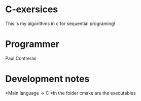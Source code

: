 # C-exersices
This is my algorithms in c for sequential programing!

# Programmer
Paul Contreras

# Development notes
*Main language -> C
*In the folder cmake are the executables
